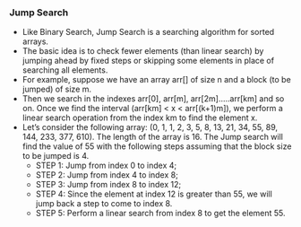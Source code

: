 ### Jump Search
- Like Binary Search, Jump Search is a searching algorithm for sorted arrays.
- The basic idea is to check fewer elements (than linear search) by jumping ahead by fixed steps or skipping some elements in place of searching all elements.
- For example, suppose we have an array arr[] of size n and a block (to be jumped) of size m.
- Then we search in the indexes arr[0], arr[m], arr[2m]…..arr[km] and so on. Once we find the interval (arr[km] < x < arr[(k+1)m]), we perform a linear search operation from the index km to find the element x.
- Let’s consider the following array: (0, 1, 1, 2, 3, 5, 8, 13, 21, 34, 55, 89, 144, 233, 377, 610). The length of the array is 16. The Jump search will find the value of 55 with the following steps assuming that the block size to be jumped is 4. 
  - STEP 1: Jump from index 0 to index 4; 
  - STEP 2: Jump from index 4 to index 8; 
  - STEP 3: Jump from index 8 to index 12; 
  - STEP 4: Since the element at index 12 is greater than 55, we will jump back a step to come to index 8. 
  - STEP 5: Perform a linear search from index 8 to get the element 55.
